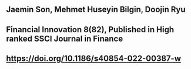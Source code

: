 ## Jaemin Son, Mehmet Huseyin Bilgin, Doojin Ryu
## Financial Innovation 8(82), Published in High ranked SSCI Journal in Finance

## https://doi.org/10.1186/s40854-022-00387-w
